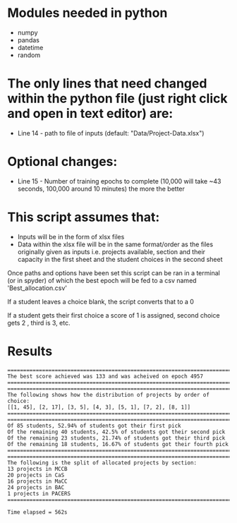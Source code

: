 # Modules needed in python

- numpy
- pandas
- datetime
- random


# The only lines that need changed within the python file (just right click and open in text editor) are:

- Line 14 - path to file of inputs (default: "Data/Project-Data.xlsx")

# Optional changes:

- Line 15 - Number of training epochs to complete (10,000 will take ~43 seconds, 100,000 around 10 minutes) the more the better

# This script assumes that:

- Inputs will be in the form of xlsx files
- Data within the xlsx file will be in the same format/order as the files originally given as inputs
		i.e. projects available, section and their capacity in the first sheet and the student choices in the second sheet


Once paths and options have been set this script can be ran in a terminal (or in spyder) of which the best epoch will be fed to a csv named 'Best_allocation.csv'

If a student leaves a choice blank, the script converts that to a 0

If a student gets their first choice a score of 1 is assigned, second choice gets 2 , third is 3, etc.

# Results

~~~~
========================================================================
The best score achieved was 133 and was acheived on epoch 4957
========================================================================
========================================================================
The following shows how the distribution of projects by order of choice:
[[1, 45], [2, 17], [3, 5], [4, 3], [5, 1], [7, 2], [8, 1]]
========================================================================
========================================================================
Of 85 students, 52.94% of students got their first pick
Of the remaining 40 students, 42.5% of students got their second pick
Of the remaining 23 students, 21.74% of students got their third pick
Of the remaining 18 students, 16.67% of students got their fourth pick
========================================================================
========================================================================
The following is the split of allocated projects by section:
13 projects in MCCB
20 projects in CaS
16 projects in MaCC
24 projects in BAC
1 projects in PACERS
========================================================================

Time elapsed = 562s
~~~~
